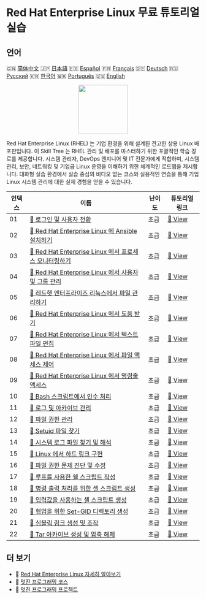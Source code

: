 # Red Hat Enterprise Linux 무료 튜토리얼 실습

## 언어

🇨🇳 [简体中文](README_zh.md) 🇯🇵 [日本語](README_ja.md) 🇪🇸 [Español](README_es.md) 🇫🇷 [Français](README_fr.md) 🇩🇪 [Deutsch](README_de.md) 🇷🇺 [Русский](README_ru.md) 🇰🇷 [한국어](README_ko.md) 🇧🇷 [Português](README_pt.md) 🇺🇸 [English](README.md) 

<div align="center">
<img width="128px" src="https://file.labex.io/path/r7hHlDvORmjS.png">
</div>

Red Hat Enterprise Linux (RHEL) 는 기업 환경을 위해 설계된 견고한 상용 Linux 배포판입니다. 이 Skill Tree 는 RHEL 관리 및 배포를 마스터하기 위한 포괄적인 학습 경로를 제공합니다. 시스템 관리자, DevOps 엔지니어 및 IT 전문가에게 적합하며, 시스템 관리, 보안, 네트워킹 및 기업급 Linux 운영을 이해하기 위한 체계적인 로드맵을 제시합니다. 대화형 실습 환경에서 실습 중심의 비디오 없는 코스와 실용적인 연습을 통해 기업 Linux 시스템 관리에 대한 실제 경험을 얻을 수 있습니다.

|   인덱스 | 이름                                                                                                                                                  | 난이도   | 튜토리얼 링크                                                                                            |
|----------|-------------------------------------------------------------------------------------------------------------------------------------------------------|----------|----------------------------------------------------------------------------------------------------------|
|       01 | [📖 로그인 및 사용자 전환](https://labex.io/ko/tutorials/rhel-log-in-and-switch-users-588260)                                                         | 초급     | [🔗 View](https://labex.io/ko/tutorials/rhel-log-in-and-switch-users-588260)                             |
|       02 | [📖 Red Hat Enterprise Linux 에 Ansible 설치하기](https://labex.io/ko/tutorials/rhel-install-ansible-on-red-hat-enterprise-linux-590544)              | 초급     | [🔗 View](https://labex.io/ko/tutorials/rhel-install-ansible-on-red-hat-enterprise-linux-590544)         |
|       03 | [📖 Red Hat Enterprise Linux 에서 프로세스 모니터링하기](https://labex.io/ko/tutorials/rhel-monitor-processes-in-red-hat-enterprise-linux-588465)     | 초급     | [🔗 View](https://labex.io/ko/tutorials/rhel-monitor-processes-in-red-hat-enterprise-linux-588465)       |
|       04 | [📖 Red Hat Enterprise Linux 에서 사용자 및 그룹 관리](https://labex.io/ko/tutorials/rhel-manage-users-and-groups-in-red-hat-enterprise-linux-588464) | 초급     | [🔗 View](https://labex.io/ko/tutorials/rhel-manage-users-and-groups-in-red-hat-enterprise-linux-588464) |
|       05 | [📖 레드햇 엔터프라이즈 리눅스에서 파일 관리하기](https://labex.io/ko/tutorials/rhel-manage-files-in-red-hat-enterprise-linux-588463)                 | 초급     | [🔗 View](https://labex.io/ko/tutorials/rhel-manage-files-in-red-hat-enterprise-linux-588463)            |
|       06 | [📖 Red Hat Enterprise Linux 에서 도움 받기](https://labex.io/ko/tutorials/rhel-get-help-in-red-hat-enterprise-linux-588461)                          | 초급     | [🔗 View](https://labex.io/ko/tutorials/rhel-get-help-in-red-hat-enterprise-linux-588461)                |
|       07 | [📖 Red Hat Enterprise Linux 에서 텍스트 파일 편집](https://labex.io/ko/tutorials/rhel-edit-text-files-in-red-hat-enterprise-linux-588460)            | 초급     | [🔗 View](https://labex.io/ko/tutorials/rhel-edit-text-files-in-red-hat-enterprise-linux-588460)         |
|       08 | [📖 Red Hat Enterprise Linux 에서 파일 액세스 제어](https://labex.io/ko/tutorials/rhel-control-file-access-in-red-hat-enterprise-linux-588458)        | 초급     | [🔗 View](https://labex.io/ko/tutorials/rhel-control-file-access-in-red-hat-enterprise-linux-588458)     |
|       09 | [📖 Red Hat Enterprise Linux 에서 명령줄 액세스](https://labex.io/ko/tutorials/rhel-access-command-line-in-red-hat-enterprise-linux-588454)           | 초급     | [🔗 View](https://labex.io/ko/tutorials/rhel-access-command-line-in-red-hat-enterprise-linux-588454)     |
|       10 | [📖 Bash 스크립트에서 인수 처리](https://labex.io/ko/tutorials/rhel-process-arguments-in-bash-scripts-588272)                                         | 초급     | [🔗 View](https://labex.io/ko/tutorials/rhel-process-arguments-in-bash-scripts-588272)                   |
|       11 | [📖 로그 및 아카이브 관리](https://labex.io/ko/tutorials/rhel-manage-logs-and-archives-588265)                                                        | 초급     | [🔗 View](https://labex.io/ko/tutorials/rhel-manage-logs-and-archives-588265)                            |
|       12 | [📖 파일 권한 관리](https://labex.io/ko/tutorials/rhel-manage-file-permissions-588264)                                                                | 초급     | [🔗 View](https://labex.io/ko/tutorials/rhel-manage-file-permissions-588264)                             |
|       13 | [📖 Setuid 파일 찾기](https://labex.io/ko/tutorials/rhel-locate-setuid-files-588259)                                                                  | 초급     | [🔗 View](https://labex.io/ko/tutorials/rhel-locate-setuid-files-588259)                                 |
|       14 | [📖 시스템 로그 파일 찾기 및 해석](https://labex.io/ko/tutorials/rhel-locate-and-interpret-system-log-files-588258)                                   | 초급     | [🔗 View](https://labex.io/ko/tutorials/rhel-locate-and-interpret-system-log-files-588258)               |
|       15 | [📖 Linux 에서 하드 링크 구현](https://labex.io/ko/tutorials/rhel-implement-hard-links-in-linux-588253)                                               | 초급     | [🔗 View](https://labex.io/ko/tutorials/rhel-implement-hard-links-in-linux-588253)                       |
|       16 | [📖 파일 권한 문제 진단 및 수정](https://labex.io/ko/tutorials/rhel-diagnose-and-correct-file-permission-problems-588249)                             | 초급     | [🔗 View](https://labex.io/ko/tutorials/rhel-diagnose-and-correct-file-permission-problems-588249)       |
|       17 | [📖 루프를 사용한 쉘 스크립트 작성](https://labex.io/ko/tutorials/rhel-create-shell-scripts-with-loops-588247)                                        | 초급     | [🔗 View](https://labex.io/ko/tutorials/rhel-create-shell-scripts-with-loops-588247)                     |
|       18 | [📖 명령 출력 처리를 위한 셸 스크립트 생성](https://labex.io/ko/tutorials/rhel-create-shell-scripts-to-process-command-output-588246)                 | 초급     | [🔗 View](https://labex.io/ko/tutorials/rhel-create-shell-scripts-to-process-command-output-588246)      |
|       19 | [📖 입력값을 사용하는 셸 스크립트 생성](https://labex.io/ko/tutorials/rhel-create-shell-script-with-inputs-588245)                                    | 초급     | [🔗 View](https://labex.io/ko/tutorials/rhel-create-shell-script-with-inputs-588245)                     |
|       20 | [📖 협업을 위한 Set-GID 디렉토리 생성](https://labex.io/ko/tutorials/rhel-create-set-gid-directories-for-collaboration-588244)                        | 초급     | [🔗 View](https://labex.io/ko/tutorials/rhel-create-set-gid-directories-for-collaboration-588244)        |
|       21 | [📖 심볼릭 링크 생성 및 조작](https://labex.io/ko/tutorials/rhel-create-and-manipulate-symbolic-links-588242)                                         | 초급     | [🔗 View](https://labex.io/ko/tutorials/rhel-create-and-manipulate-symbolic-links-588242)                |
|       22 | [📖 Tar 아카이브 생성 및 압축 해제](https://labex.io/ko/tutorials/rhel-create-and-extract-tar-archives-588239)                                        | 초급     | [🔗 View](https://labex.io/ko/tutorials/rhel-create-and-extract-tar-archives-588239)                     |

## 더 보기

- 🔗 [Red Hat Enterprise Linux 자세히 알아보기](https://labex.io/ko/skilltrees/rhel)
- 🔗 [멋진 프로그래밍 코스](https://github.com/labex-labs/awesome-programming-courses)
- 🔗 [멋진 프로그래밍 프로젝트](https://github.com/labex-labs/awesome-programming-projects)

